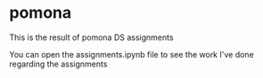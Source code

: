 # pomona
This is the result of pomona DS assignments

You can open the assignments.ipynb file to see the work I've done regarding the assignments
